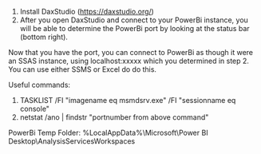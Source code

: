 

1. Install DaxStudio (https://daxstudio.org/)
2. After you open DaxStudio and connect to your PowerBi instance, you will be able to determine the PowerBi port by looking at the status bar (bottom right).

Now that you have the port, you can connect to PowerBi as though it were an SSAS instance, using localhost:xxxxx which you determined in step 2. You can use either SSMS or Excel do do this.










Useful commands:
1. TASKLIST /FI "imagename eq msmdsrv.exe" /FI "sessionname eq console"
2. netstat /ano | findstr "portnumber from above command"

PowerBi Temp Folder:
%LocalAppData%\Microsoft\Power BI Desktop\AnalysisServicesWorkspaces
